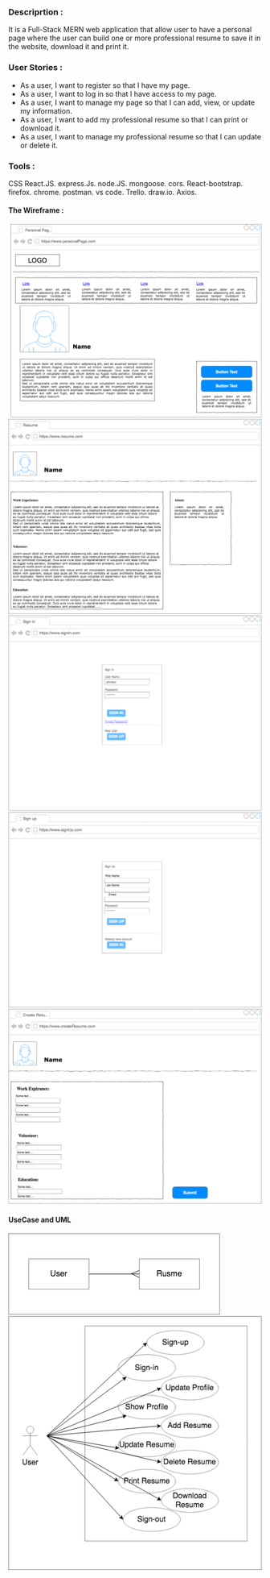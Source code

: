 ### Descriprtion :
It is a Full-Stack MERN web application that allow user to have a personal page where the user can build one or more professional resume to save it in the website, download it and print it.


### User Stories :
- As a user, I want to register so that I have my page.
- As a user, I want to log in so that I have access to my page.
- As a user, I want to manage my page so that I can add, view, or update my information.
- As a user, I want to add my professional resume so that I can print or download it.
- As a user, I want to manage my professional resume so that I can update or delete it.


### Tools :
CSS
React.JS.
express.Js. node.JS.
mongoose.
cors.
React-bootstrap.
firefox.
chrome.
postman.
vs code.
Trello.
draw.io.
Axios.




#### The Wireframe :
![Wireframe](w1-Page-1.png)
![Wireframe](w1-Page-2.png)
![Wireframe](w1-Page-3.png)
![Wireframe](w1-Page-4.png)
![Wireframe](w1-Page-6.png)




#### UseCase and UML


![Wireframe](UML1.png)
![Wireframe](UML.png)



